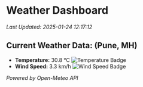 
# Weather Dashboard

_Last Updated: 2025-01-24 12:17:12_

## Current Weather Data: (Pune, MH)
- **Temperature:** 30.8 °C ![Temperature Badge](https://img.shields.io/badge/Temperature-High%20Temp-orange)
- **Wind Speed:** 3.3 km/h ![Wind Speed Badge](https://img.shields.io/badge/Wind%20Speed-Low%20Wind-blue)

*Powered by Open-Meteo API*
